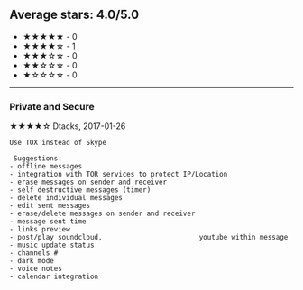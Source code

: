 ## Average stars: 4.0/5.0

- ★★★★★ - 0
- ★★★★☆ - 1
- ★★★☆☆ - 0
- ★★☆☆☆ - 0
- ★☆☆☆☆ - 0

---

### Private and Secure

★★★★☆ Dtacks, 2017-01-26

```
Use TOX instead of Skype 

 Suggestions:
- offline messages
- integration with TOR services to protect IP/Location
- erase messages on sender and receiver
- self destructive messages (timer)
- delete individual messages
- edit sent messages
- erase/delete messages on sender and receiver
- message sent time
- links preview
- post/play soundcloud,                        youtube within message
- music update status
- channels # 
- dark mode
- voice notes
- calendar integration
```

